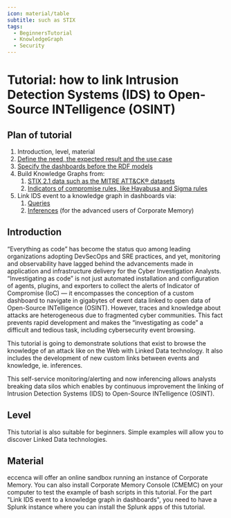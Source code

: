 ```yaml
---
icon: material/table
subtitle: such as STIX
tags:
  - BeginnersTutorial
  - KnowledgeGraph
  - Security
---
```


# Tutorial: how to link Intrusion Detection Systems (IDS) to Open-Source INTelligence (OSINT)

## Plan of tutorial

1. Introduction, level, material
2. [Define the need, the expected result and the use case](define-the-need/index.md)
3. [Specify the dashboards before the RDF models](define-the-interfaces/index.md)
4. Build Knowledge Graphs from:
    1. [STIX 2.1 data such as the MITRE ATT&CK® datasets](lift-data-from-STIX-2.1-data-of-mitre-attack/index.md)
    2. [Indicators of compromise rules, like Hayabusa and Sigma rules](lift-data-from-YAML-data-of-hayabusa-sigma/index.md)
5. Link IDS event to a knowledge graph in dashboards via:
    1. [Queries](link-IDS-event-to-KG/index.md)
    2. [Inferences](link-IDS-event-to-KG-via-cmem/index.md) (for the advanced users of Corporate Memory)

## Introduction

“Everything as code” has become the status quo among leading organizations adopting DevSecOps and SRE practices, and yet, monitoring and observability have lagged behind the advancements made in application and infrastructure delivery for the Cyber Investigation Analysts.
“Investigating as code” is not just automated installation and configuration of agents, plugins, and exporters to collect the alerts of Indicator of Compromise (IoC) — it encompasses the conception of a custom dashboard to navigate in gigabytes of event data linked to open data of Open-Source INTelligence (OSINT).
However, traces and knowledge about attacks are heterogeneous due to fragmented cyber communities.
This fact prevents rapid development and makes the “investigating as code” a difficult and tedious task, including cybersecurity event browsing.

This tutorial is going to demonstrate solutions that exist to browse the knowledge of an attack like on the Web with Linked Data technology.
It also includes the development of new custom links between events and knowledge, ie. inferences.

This self-service monitoring/alerting and now inferencing allows analysts breaking data silos which enables by continuous improvement the linking of Intrusion Detection Systems (IDS) to Open-Source INTelligence (OSINT).

## Level

This tutorial is also suitable for beginners.
Simple examples will allow you to discover Linked Data technologies.

## Material

eccenca will offer an online sandbox running an instance of Corporate Memory. You can also install Corporate Memory Console (CMEMC) on your computer to test the example of bash scripts in this tutorial. For the part "Link IDS event to a knowledge graph in dashboards", you need to have a Splunk instance where you can install the Splunk apps of this tutorial.
